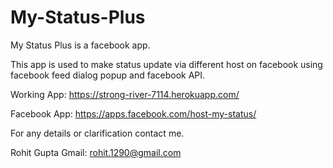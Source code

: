 My-Status-Plus
==============

My Status Plus is a facebook app.

This app is used to make status update via different host on facebook using facebook feed dialog popup and facebook API.

Working App: https://strong-river-7114.herokuapp.com/

Facebook App: https://apps.facebook.com/host-my-status/

For any details or clarification contact me.




Rohit Gupta
Gmail: rohit.1290@gmail.com
